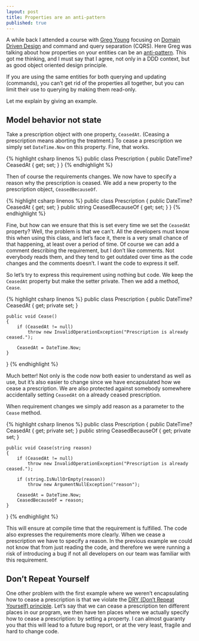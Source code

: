 ```yaml
---
layout: post
title: Properties are an anti-pattern
published: true
---
```


A while back I attended a course with [Greg Young](http://codebetter.com/blogs/gregyoung/) focusing on [Domain Driven Design](http://domaindrivendesign.org/) and command and query separation (CQRS). Here Greg was talking about how properties on your entities can be an [anti-pattern](http://en.wikipedia.org/wiki/Anti-pattern). This got me thinking, and I must say that I agree, not only in a DDD context, but as good object oriented design principle.

If you are using the same entities for both querying and updating (commands), you can’t get rid of the properties all together, but you can limit their use to querying by making them read-only.

Let me explain by giving an example.

## Model behavior not state

Take a prescription object with one property, <code>CeasedAt</code>. (Ceasing a prescription means aborting the treatment.) To cease a prescription we simply set <code>DateTime.Now</code> on this property. Fine, that works.

{% highlight csharp linenos %}
public class Prescription
{
    public DateTime? CeasedAt { get; set; }
}
{% endhighlight %}

Then of course the requirements changes. We now have to specify a reason why the prescription is ceased. We add a new property to the prescription object, <code>CeasedBecauseOf</code>.

{% highlight csharp linenos %}
public class Prescription
{
    public DateTime? CeasedAt { get; set; }
    public string CeasedBecauseOf { get; set; }
}
{% endhighlight %}

Fine, but how can we ensure that this is set every time we set the <code>CeasedAt</code> property? Well, the problem is that we can’t. All the developers must know this when using this class, and let’s face it, there is a very small chance of that happening, at least over a period of time. Of course we can add a comment describing the requirement, but I don’t like comments. Not everybody reads them, and they tend to get outdated over time as the code changes and the comments doesn’t. I want the code to express it self.

So let’s try to express this requirement using nothing but code. We keep the <code>CeasedAt</code> property but make the setter private. Then we add a method, <code>Cease</code>.

{% highlight csharp linenos %}
public class Prescription
{
    public DateTime? CeasedAt { get; private set; }

    public void Cease()
    {
        if (CeasedAt != null)
            throw new InvalidOperationException("Prescription is already ceased.");

        CeasedAt = DateTime.Now;
    }
}
{% endhighlight %}

Much better! Not only is the code now both easier to understand as well as use, but it’s also easier to change since we have encapsulated how we cease a prescription. We are also protected against somebody somewhere accidentally setting <code>CeasedAt</code> on a already ceased prescription.

When requirement changes we simply add reason as a parameter to the <code>Cease</code> method.

{% highlight csharp linenos %}
public class Prescription
{
    public DateTime? CeasedAt { get; private set; }
    public string CeasedBecauseOf { get; private set; }

    public void Cease(string reason)
    {
        if (CeasedAt != null)
            throw new InvalidOperationException("Prescription is already ceased.");

        if (string.IsNullOrEmpty(reason))
            throw new ArgumentNullException("reason");

        CeasedAt = DateTime.Now;
        CeasedBecauseOf = reason;
    }
}
{% endhighlight %}

This will ensure at compile time that the requirement is fulfilled. The code also expresses the requirements more clearly. When we cease a prescription we have to specify a reason. In the previous example we could not know that from just reading the code, and therefore we were running a risk of introducing a bug if not all developers on our team was familiar with this requirement.

## Don’t Repeat Yourself

One other problem with the first example where we weren’t encapsulating how to cease a prescription is that we violate the [DRY (Don’t Repeat Yourself) principle](http://en.wikipedia.org/wiki/Don't_repeat_yourself). Let’s say that we can cease a prescription ten different places in our program, we then have ten places where we actually specify how to cease a prescription: by setting a property. I can almost guaranty you that this will lead to a future bug report, or at the very least, fragile and hard to change code.
